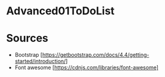 # Advanced01ToDoList
# Sources
- Bootstrap [https://getbootstrap.com/docs/4.4/getting-started/introduction/]
- Font awesome [https://cdnjs.com/libraries/font-awesome]